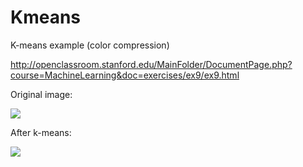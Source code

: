 # Kmeans
K-means example (color compression)

http://openclassroom.stanford.edu/MainFolder/DocumentPage.php?course=MachineLearning&doc=exercises/ex9/ex9.html

Original image:

![](https://user-images.githubusercontent.com/20016033/44002380-cb077032-9e6b-11e8-94a6-c024a7f148af.png?raw=true "")

After k-means:

![](https://user-images.githubusercontent.com/20016033/44002381-ce82029a-9e6b-11e8-9cf6-79966e7c5528.png?raw=true "")
